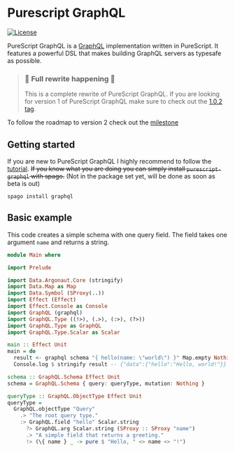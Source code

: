 # Purescript GraphQL

[![License](https://img.shields.io/github/license/hendrikniemann/purescript-graphql.svg)](https://github.com/hendrikniemann/purescript-graphql/blob/master/LICENSE)

PureScript GraphQL is a [GraphQL](https://graphql.org) implementation written in PureScript. It features a powerful DSL that makes building GraphQL servers as typesafe as possible.

> ### 🚧 Full rewrite happening 🚧
>
> This is a complete rewrite of PureScript GraphQL. If you are looking for version 1 of PureScript GraphQL make sure to check out the [1.0.2 tag](https://github.com/hendrikniemann/purescript-graphql/tree/v1.0.2).

To follow the roadmap to version 2 check out the [milestone](https://github.com/hendrikniemann/purescript-graphql/milestone/1)

## Getting started

If you are new to PureScript GraphQL I highly recommend to follow the [tutorial](https://hendrikniemann.github.io/purescript-graphql/). ~~If you know what you are doing you can simply install `purescript-graphql` with spago.~~ (Not in the package set yet, will be done as soon as beta is out)

```
spago install graphql
```

## Basic example

This code creates a simple schema with one query field.
The field takes one argument `name` and returns a string.

```purescript
module Main where

import Prelude

import Data.Argonaut.Core (stringify)
import Data.Map as Map
import Data.Symbol (SProxy(..))
import Effect (Effect)
import Effect.Console as Console
import GraphQL (graphql)
import GraphQL.Type ((!>), (.>), (:>), (?>))
import GraphQL.Type as GraphQL
import GraphQL.Type.Scalar as Scalar

main :: Effect Unit
main = do
  result <- graphql schema "{ hello(name: \"world\") }" Map.empty Nothing (pure unit)
  Console.log $ stringify result -- {"data":{"hello":"Hello, world!"}}

schema :: GraphQL.Schema Effect Unit
schema = GraphQL.Schema { query: queryType, mutation: Nothing }

queryType :: GraphQL.ObjectType Effect Unit
queryType =
  GraphQL.objectType "Query"
    .> "The root query type."
    :> GraphQL.field "hello" Scalar.string
      ?> GraphQL.arg Scalar.string (SProxy :: SProxy "name")
      .> "A simple field that returns a greeting."
      !> (\{ name } _ -> pure $ "Hello, " <> name <> "!")
```
